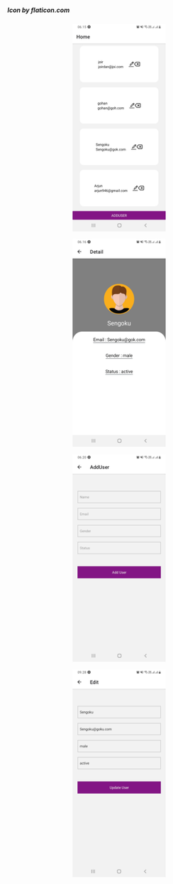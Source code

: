 ##### Icon by flaticon.com

<p align=center> 
  <img src="https://github.com/hfdzafrnsyh/rn-user/blob/master/rn-user1.jpg" width=210px /> 
</p>

<p align=center> 
  <img src="https://github.com/hfdzafrnsyh/rn-user/blob/master/rn-user2.jpg" width=210px /> 
</p>

<p align=center> 
  <img src="https://github.com/hfdzafrnsyh/rn-user/blob/master/rn-user3.jpg" width=210px /> 
</p>
<p align=center> 
  <img src="https://github.com/hfdzafrnsyh/rn-user/blob/master/rn-user4.jpg" width=210px /> 
</p>
